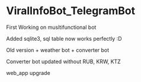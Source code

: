 # ViralInfoBot_TelegramBot
First Working on musltifunctional bot

Added sqlite3, sql table now works perfectly :D

Old version + weather bot + converter bot

Converter bot updated without RUB, KRW, KTZ

web_app upgrade
